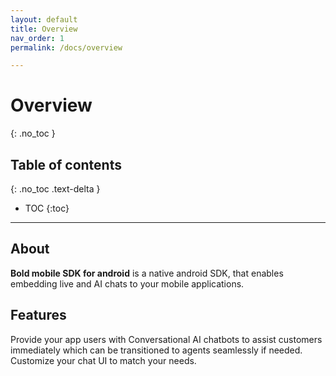 ```yaml
---
layout: default
title: Overview
nav_order: 1
permalink: /docs/overview

---
```


# Overview
{: .no_toc }

## Table of contents
{: .no_toc .text-delta }

- TOC
{:toc}

---

## About
**Bold mobile SDK for android** is a native android SDK, that enables embedding live and AI chats to your mobile applications. 

## Features
Provide your app users with Conversational AI chatbots to assist customers immediately which can be transitioned to agents seamlessly if needed.
Customize your chat UI to match your needs.
